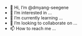 - 👋 Hi, I’m @dmyang-seegene
- 👀 I’m interested in ...
- 🌱 I’m currently learning ...
- 💞️ I’m looking to collaborate on ...
- 📫 How to reach me ...

<!---
dmyang-seegene/dmyang-seegene is a ✨ special ✨ repository because its `README.md` (this file) appears on your GitHub profile.
You can click the Preview link to take a look at your changes.
--->
